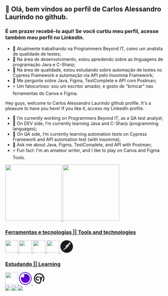 ## 👋 Olá, bem vindos ao perfil de Carlos Alessandro Laurindo no github. 
### É um prazer recebê-lo aqui! Se você curtiu meu perfil, acesse também meu perfil no LinkedIn.

- 🔭 Atualmente trabalhando na Programmers Beyond IT, como um analista de qualidade de testes; 
- 🌱 Na área de desenvolvimento, estou apredendo sobre as linguagens de programação Java e C-Sharp;
- 🌱 Na área de qualidade, estou estudando sobre automação de testes no Cypress Framework e automação via API pelo Insomnia Framework;
- 💬 Me pergunte sobre Java, Figma, TestComplete e API com Postman;
- ⚡ Um fatocurioso: sou um escritor amador, e gosto de "brincar" nas ferramentas do Canva e Figma. 


Hey guys, welcome to Carlos Alessandro Laurindo github profile. 
It's a pleasure to have you here! If you like it, access my LinkedIn profile. 


- 🔭 I’m currently working on Programmers Beyond IT, as a QA test analyst; 
- 🌱 On DEV side, I’m currently learning Java and C-Sharp (programming languages);
- 🌱 On QA side, I’m currently learning automation tests on Cypress Framework and API automation test (with insomnia);
- 💬 Ask me about Java, Figma, TestComplete, and API with Postman;
- ⚡ Fun fact: I'm an amateur writer, and I like to play on Canva and Figma Tools. 

<div>
<a href="https://github.com/CarlosLaurindo1">
<img height="180em" src="https://github-readme-stats.vercel.app/api/top-langs/?username=CarlosLaurindo1&layout=compact&langs_count=7&theme=dracula"/>
<img height="180em" src="https://github-readme-stats.vercel.app/api?username=CarlosLaurindo1&show_icons=true&theme=dracula&include_all_commits=true&count_private=true"/>
</div>


### Ferramentas e tecnologias || Tools and technologies 

<img src="https://cdn.jsdelivr.net/gh/devicons/devicon/icons/java/java-original-wordmark.svg" width="40" height="40" />
<img src="https://static1.smartbear.co/smartbearbrand/media/images/logos/icons/tc_icon-clr.svg?ext=.svg" width="40" height="40" />
<img src="https://cdn.jsdelivr.net/gh/devicons/devicon/icons/canva/canva-original.svg" width="40" height="40" />
<img src="https://cdn.jsdelivr.net/gh/devicons/devicon/icons/figma/figma-original.svg" width="40" height="40" />
<svg xmlns="http://www.w3.org/2000/svg" width="40" height="40" viewBox="0 0 24 24"><path fill="currentColor" d="M13.527.099C6.955-.744.942 3.9.099 10.473c-.843 6.572 3.8 12.584 10.373 13.428c6.573.843 12.587-3.801 13.428-10.374C24.744 6.955 20.101.943 13.527.099zm2.471 7.485a.855.855 0 0 0-.593.25l-4.453 4.453l-.307-.307l-.643-.643c4.389-4.376 5.18-4.418 5.996-3.753zm-4.863 4.861l4.44-4.44a.62.62 0 1 1 .847.903l-4.699 4.125l-.588-.588zm.33.694l-1.1.238a.06.06 0 0 1-.067-.032a.06.06 0 0 1 .01-.073l.645-.645l.512.512zm-2.803-.459l1.172-1.172l.879.878l-1.979.426a.074.074 0 0 1-.085-.039a.072.072 0 0 1 .013-.093zm-3.646 6.058a.076.076 0 0 1-.069-.083a.077.077 0 0 1 .022-.046h.002l.946-.946l1.222 1.222l-2.123-.147zm2.425-1.256a.228.228 0 0 0-.117.256l.203.865a.125.125 0 0 1-.211.117h-.003l-.934-.934l-.294-.295l3.762-3.758l1.82-.393l.874.874c-1.255 1.102-2.971 2.201-5.1 3.268zm5.279-3.428h-.002l-.839-.839l4.699-4.125a.952.952 0 0 0 .119-.127c-.148 1.345-2.029 3.245-3.977 5.091zm3.657-6.46l-.003-.002a1.822 1.822 0 0 1 2.459-2.684l-1.61 1.613a.119.119 0 0 0 0 .169l1.247 1.247a1.817 1.817 0 0 1-2.093-.343zm2.578 0a1.714 1.714 0 0 1-.271.218h-.001l-1.207-1.207l1.533-1.533c.661.72.637 1.832-.054 2.522zm-.1-1.544a.143.143 0 0 0-.053.157a.416.416 0 0 1-.053.45a.14.14 0 0 0 .023.197a.141.141 0 0 0 .084.03a.14.14 0 0 0 .106-.05a.691.691 0 0 0 .087-.751a.138.138 0 0 0-.194-.033z"/></svg>

            
### Estudando || Learning

<img src="https://cdn.jsdelivr.net/gh/devicons/devicon/icons/csharp/csharp-original.svg" width="40" height="40" />
<svg xmlns="http://www.w3.org/2000/svg" width="40" height="40" viewBox="0 0 256 256"><defs><linearGradient id="logosInsomnia0" x1="50%" x2="50%" y1="100%" y2="0%" ><stop offset="0%" stop-color="#7400E1"/><stop offset="100%" stop-color="#4000BF"/></linearGradient></defs><path fill="#FFF" d="M128 249.491c67.098 0 121.492-54.393 121.492-121.491S195.098 6.508 128 6.508C60.902 6.508 6.509 60.902 6.509 128c0 67.098 54.393 121.491 121.491 121.491Z"/><path fill="#4000BF" d="M128 0C57.308 0 0 57.308 0 128c0 70.693 57.308 128 128 128c70.693 0 128-57.307 128-128C256 57.308 198.693 0 128 0Zm0 13.017c63.503 0 114.983 51.48 114.983 114.983c0 63.503-51.48 114.983-114.983 114.983c-63.503 0-114.983-51.48-114.983-114.983c0-63.503 51.48-114.983 114.983-114.983Z"/><path fill="url(#logosInsomnia0)" d="M129.446 36.881c50.324 0 91.119 40.796 91.119 91.119s-40.795 91.118-91.12 91.118c-50.323 0-91.118-40.795-91.118-91.118c0-12.298 2.437-24.028 6.854-34.733c6.449 8.783 16.85 14.484 28.581 14.484c19.57 0 35.435-15.865 35.435-35.435c0-11.732-5.701-22.132-14.484-28.581c10.705-4.417 22.434-6.854 34.733-6.854Z"/></svg>
<svg xmlns="http://www.w3.org/2000/svg" width="40" height="40" viewBox="0 0 24 24"><g fill="none" stroke="currentColor" stroke-linecap="round" stroke-linejoin="round" stroke-width="2"><path d="M19.48 17.007A9 9 0 1 0 12 21a2.08 2.08 0 0 0 1.974-1.423L17.5 9m-4 0l2 6"/><path d="M10.764 9.411a3 3 0 1 0-.023 5.19"/></g></svg>
                        
          
<div>
<a href="https://instagram.com/carlos_laurindo" target="_blank"><img src="https://img.shields.io/badge/-Instagram-%23E4405F?style=for-the-badge&logo=instagram&logoColor=white" target="_blank"></a>
<a href = "mailto:carlos_laurindo@hotmail.com"><img src="https://img.shields.io/badge/Gmail-D14836?style=for-the-badge&logo=gmail&logoColor=white" target="_blank"></a>
<a href="https://www.linkedin.com/in/carlos-alessandro-laurindo-%F0%9F%8F%B3%EF%B8%8F%E2%80%8D%F0%9F%8C%88-3a4193161/" target="_blank"><img src="https://img.shields.io/badge/-LinkedIn-%230077B5?style=for-the-badge&logo=linkedin&logoColor=white" target="_blank"></a>   
</div>          
          
